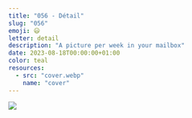 ```yaml
---
title: "056 - Détail"
slug: "056"
emoji: 😃
letter: detail
description: "A picture per week in your mailbox"
date: 2023-08-18T00:00:00+01:00
color: teal
resources:
  - src: "cover.webp"
    name: "cover"
---
```

![](cover)
